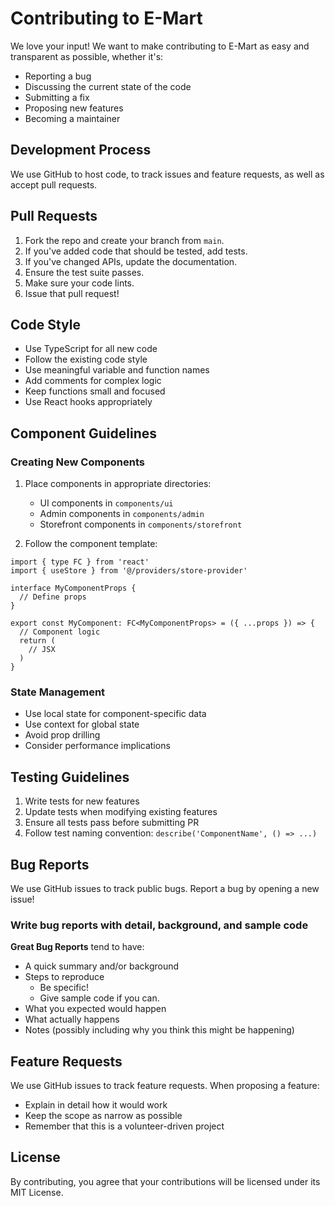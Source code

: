 # Contributing to E-Mart

We love your input! We want to make contributing to E-Mart as easy and transparent as possible, whether it's:

- Reporting a bug
- Discussing the current state of the code
- Submitting a fix
- Proposing new features
- Becoming a maintainer

## Development Process
We use GitHub to host code, to track issues and feature requests, as well as accept pull requests.

## Pull Requests
1. Fork the repo and create your branch from `main`.
2. If you've added code that should be tested, add tests.
3. If you've changed APIs, update the documentation.
4. Ensure the test suite passes.
5. Make sure your code lints.
6. Issue that pull request!

## Code Style
- Use TypeScript for all new code
- Follow the existing code style
- Use meaningful variable and function names
- Add comments for complex logic
- Keep functions small and focused
- Use React hooks appropriately

## Component Guidelines

### Creating New Components
1. Place components in appropriate directories:
   - UI components in `components/ui`
   - Admin components in `components/admin`
   - Storefront components in `components/storefront`

2. Follow the component template:
```tsx
import { type FC } from 'react'
import { useStore } from '@/providers/store-provider'

interface MyComponentProps {
  // Define props
}

export const MyComponent: FC<MyComponentProps> = ({ ...props }) => {
  // Component logic
  return (
    // JSX
  )
}
```

### State Management
- Use local state for component-specific data
- Use context for global state
- Avoid prop drilling
- Consider performance implications

## Testing Guidelines
1. Write tests for new features
2. Update tests when modifying existing features
3. Ensure all tests pass before submitting PR
4. Follow test naming convention: `describe('ComponentName', () => ...)`

## Bug Reports
We use GitHub issues to track public bugs. Report a bug by opening a new issue!

### Write bug reports with detail, background, and sample code

**Great Bug Reports** tend to have:

- A quick summary and/or background
- Steps to reproduce
  - Be specific!
  - Give sample code if you can.
- What you expected would happen
- What actually happens
- Notes (possibly including why you think this might be happening)

## Feature Requests
We use GitHub issues to track feature requests. When proposing a feature:

- Explain in detail how it would work
- Keep the scope as narrow as possible
- Remember that this is a volunteer-driven project

## License
By contributing, you agree that your contributions will be licensed under its MIT License.
